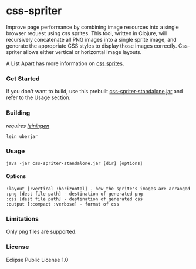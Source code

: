 # css-spriter

Improve page performance by combining image resources into a single browser request using css sprites. This tool, written in Clojure, will recursively concatenate all PNG images into a single sprite image, and generate the appropriate CSS styles to display those images correctly. Css-spriter allows either vertical or horizontal image layouts.

A List Apart has more information on [css sprites](http://www.alistapart.com/articles/sprites).

### Get Started

If you don't want to build, use this prebuilt [css-spriter-standalone.jar](http://github.com/downloads/jharwig/css-spriter/css-spriter-standalone.jar) and refer to the Usage section.

### Building

_requires [leiningen](http://github.com/technomancy/leiningen)_

    lein uberjar

### Usage

    java -jar css-spriter-standalone.jar [dir] [options]

#### Options

    :layout [:vertical :horizontal] - how the sprite's images are arranged
    :png [dest file path] - destination of generated png
    :css [dest file path] - destination of generated css
    :output [:compact :verbose] - format of css

### Limitations

Only png files are supported.

### License

Eclipse Public License 1.0
